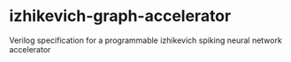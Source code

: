 # izhikevich-graph-accelerator
Verilog specification for a programmable izhikevich spiking neural network accelerator
